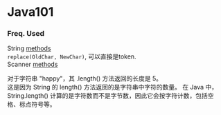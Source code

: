 # Java101


### Freq. Used
String [methods](https://www.w3schools.com/java/java_ref_string.asp)  
`replace(OldChar, NewChar)`, 可以直接是token.  
Scanner [methods](https://docs.oracle.com/javase/7/docs/api/java/util/Scanner.html)  


对于字符串 "happy"，其 .length() 方法返回的长度是 5。  
这是因为 String 的 length() 方法返回的是字符串中字符的数量。
在 Java 中，String.length() 计算的是字符数而不是字节数，因此它会按字符计数，包括空格、标点符号等。